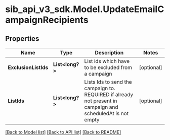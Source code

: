# sib_api_v3_sdk.Model.UpdateEmailCampaignRecipients
## Properties

Name | Type | Description | Notes
------------ | ------------- | ------------- | -------------
**ExclusionListIds** | **List&lt;long?&gt;** | List ids which have to be excluded from a campaign | [optional] 
**ListIds** | **List&lt;long?&gt;** | Lists Ids to send the campaign to. REQUIRED if already not present in campaign and scheduledAt is not empty | [optional] 

[[Back to Model list]](../README.md#documentation-for-models) [[Back to API list]](../README.md#documentation-for-api-endpoints) [[Back to README]](../README.md)

